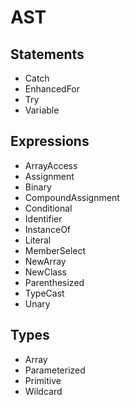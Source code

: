 AST
===

Statements
----------
- Catch
- EnhancedFor
- Try
- Variable

Expressions
-----------
- ArrayAccess
- Assignment
- Binary
- CompoundAssignment
- Conditional
- Identifier
- InstanceOf
- Literal
- MemberSelect
- NewArray
- NewClass
- Parenthesized
- TypeCast
- Unary

Types
-----
- Array
- Parameterized
- Primitive
- Wildcard
